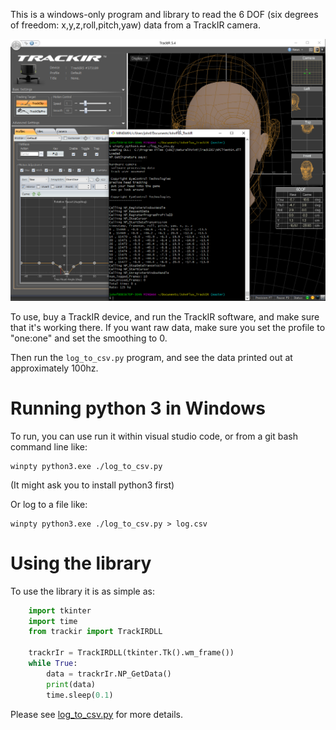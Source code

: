 This is a windows-only program and library to read the 6 DOF (six degrees of freedom: x,y,z,roll,pitch,yaw) data from a TrackIR camera.

![Screenshot of example console program running log_to_csv.py ](./trackir_screenshot.png)

To use, buy a TrackIR device, and run the TrackIR software, and make sure that it's working there.  If you want raw data, make sure you set the profile to "one:one" and set the smoothing to 0.

Then run the `log_to_csv.py`  program, and see the data printed out at approximately 100hz.

Running python 3 in Windows
===========================

To run, you can use run it within visual studio code, or from a git bash command line like:

    winpty python3.exe ./log_to_csv.py

(It might ask you to install python3 first)

Or log to a file like:

    winpty python3.exe ./log_to_csv.py > log.csv

Using the library
=================

To use the library it is as simple as:

```python
    import tkinter
    import time
    from trackir import TrackIRDLL

    trackrIr = TrackIRDLL(tkinter.Tk().wm_frame())
    while True:
        data = trackrIr.NP_GetData()
        print(data)
        time.sleep(0.1)
```

Please see [log_to_csv.py](log_to_csv.py) for more details.
